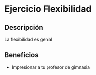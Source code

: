 # Ejercicio Flexibilidad

## Descripción
La flexibilidad es genial

## Beneficios
- Impresionar a tu profesor de gimnasia
